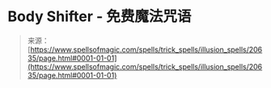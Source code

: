 <!--yml

类别：未分类

日期：2024年06月12日 19:03:34

-->

# Body Shifter - 免费魔法咒语

> 来源：[https://www.spellsofmagic.com/spells/trick_spells/illusion_spells/20635/page.html#0001-01-01](https://www.spellsofmagic.com/spells/trick_spells/illusion_spells/20635/page.html#0001-01-01)
